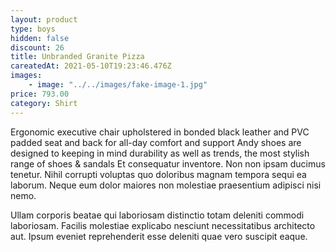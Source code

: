```yaml
---
layout: product
type: boys
hidden: false
discount: 26
title: Unbranded Granite Pizza
careatedAt: 2021-05-10T19:23:46.476Z
images:
    - image: "../../images/fake-image-1.jpg"
price: 793.00
category: Shirt
---
```

Ergonomic executive chair upholstered in bonded black leather and PVC padded seat and back for all-day comfort and support
Andy shoes are designed to keeping in mind durability as well as trends, the most stylish range of shoes & sandals
Et consequatur inventore. Non non ipsam ducimus tenetur. Nihil corrupti voluptas quo doloribus magnam tempora sequi ea laborum. Neque eum dolor maiores non molestiae praesentium adipisci nisi nemo.
 Ullam corporis beatae qui laboriosam distinctio totam deleniti commodi laboriosam. Facilis molestiae explicabo nesciunt necessitatibus architecto aut. Ipsum eveniet reprehenderit esse deleniti quae vero suscipit eaque.
